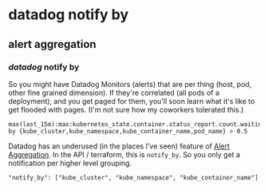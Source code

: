 # datadog notify by

## alert aggregation

### _datadog_ notify by

So you might have Datadog Monitors (alerts) that are per thing
(host, pod, other fine grained dimension).
If they're correlated (all pods of a deployment),
and you get paged for them,
you'll soon learn what it's like to get flooded with pages.
(I'm not sure how my coworkers tolerated this.)

```
max(last_15m):max:kubernetes_state.container.status_report.count.waiting{reason:imagepullbackoff} by {kube_cluster,kube_namespace,kube_container_name,pod_name} > 0.5
```

Datadog has an underused (in the places I've seen) feature of
[Alert Aggregation](https://docs.datadoghq.com/monitors/guide/alert_aggregation/).
In the API / terraform, this is `notify_by`.
So you only get a notification per higher level grouping.

```
"notify_by": ["kube_cluster", "kube_namespace", "kube_container_name"]
```
